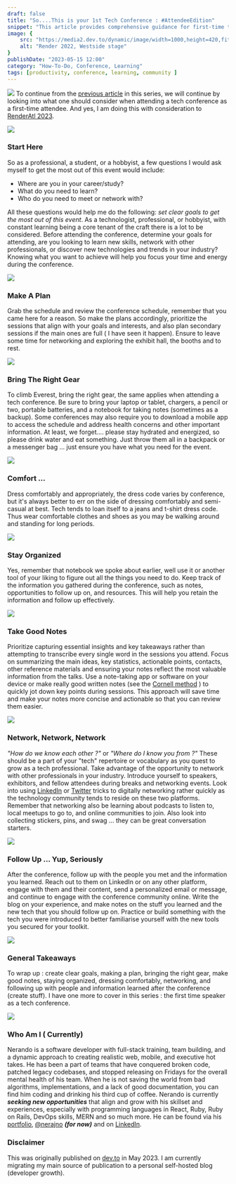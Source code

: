 ```yaml
---
draft: false
title: "So....This is your 1st Tech Conference : #AttendeeEdition"
snippet: "This article provides comprehensive guidance for first-time tech conference attendees, covering essential aspects from pre-conference preparation (setting clear goals and making plans) to during-conference activities (bringing appropriate gear, taking good notes, and networking) and post-conference follow-up. It emphasizes practical tips like dressing comfortably, staying organized, and using digital networking tools like LinkedIn and Twitter to make meaningful connections."
image: {
    src: "https://media2.dev.to/dynamic/image/width=1000,height=420,fit=cover,gravity=auto,format=auto/https%3A%2F%2Fdev-to-uploads.s3.amazonaws.com%2Fuploads%2Farticles%2Fd44dv9k3wfh9ev58nz97.jpeg",
    alt: "Render 2022, Westside stage"
}
publishDate: "2023-05-15 12:00"
category: "How-To-Do, Conference, Learning"
tags: [productivity, conference, learning, community ]
---
```


![](https://media.giphy.com/media/1iIjlrM9rXeiQ/giphy.gif)
To continue from the [previous article](https://dev.to/nerajno/so-this-is-your-1st-tech-conference-volunteeredition-450c) in this series, we will continue by looking into what one should consider when attending a tech conference as a first-time attendee. And yes, I am doing this with consideration to [RenderAtl 2023](https://www.renderatl.com/).


![](https://media.giphy.com/media/lNpod5iLnGA4Fy1sjz/giphy.gif)
### Start Here
So as a professional, a student, or a hobbyist, a few questions I would ask myself to get the most out of this event would include:
- Where are you in your career/study?
- What do you need to learn?
- Who do you need to meet or network with?

All these questions would help me do the following: _set clear goals to get the most out of this event_. As a technologist, professional, or hobbyist, with constant learning being a core tenant of the craft there is a lot to be considered. Before attending the conference, determine your goals for attending,  are you looking to learn new skills, network with other professionals, or discover new technologies and trends in your industry? Knowing what you want to achieve will help you focus your time and energy during the conference.


![](https://media.giphy.com/media/lPY5d1vUYBreWtF1I0/giphy.gif)
### Make A Plan
Grab the schedule and review the conference schedule, remember that you came here for a reason. So make the plans accordingly, prioritize the sessions that align with your goals and interests, and also plan secondary sessions if the main ones are full ( I have seen it happen). Ensure to leave some time for networking and exploring the exhibit hall, the booths and to rest.


![](https://media.giphy.com/media/kPfcuL4G0Q8xYKpOox/giphy.gif)
### Bring The Right Gear
To climb Everest, bring the right gear, the same applies when attending a tech conference.  Be sure to bring your laptop or tablet, chargers, a pencil or two, portable batteries, and a notebook for taking notes (sometimes as a backup). Some conferences may also require you to download a mobile app to access the schedule and address health concerns and other important information. At least, we forget.... please stay hydrated and energized, so please drink water and eat something. Just throw them all in a backpack or a messenger bag ... just ensure you have what you need for the event.


![](https://media.giphy.com/media/fPeqMskwclbZj2TWg6/giphy.gif)
### Comfort ...
Dress comfortably and appropriately, the dress code varies by conference, but it's always better to err on the side of dressing comfortably and semi-casual at best. Tech tends to loan itself to a jeans and t-shirt dress code. Thus wear comfortable clothes and shoes as you may be walking around and standing for long periods.


![](https://media.giphy.com/media/kTFZXvrHsRbR6/giphy.gif)
### Stay Organized
Yes, remember that notebook we spoke about earlier, well use it or another tool of your liking to figure out all the things you need to do. Keep track of the information you gathered during the conference, such as notes, opportunities to follow up on, and resources. This will help you retain the information and follow up effectively.


![](https://media.giphy.com/media/Ii3Oi0h2srCD7m0iX1/giphy.gif)
### Take Good Notes
Prioritize capturing essential insights and key takeaways rather than attempting to transcribe every single word in the sessions you attend. Focus on summarizing the main ideas, key statistics, actionable points, contacts, other reference materials and  ensuring your notes reflect the most valuable information from the talks. Use a note-taking app or software on your device or make really good written notes (see the [Cornell method](https://youtu.be/ErSjc1PEGKE) ) to quickly jot down key points during sessions. This approach will save time and make your notes more concise and actionable so that you can review them easier.


![](https://media.giphy.com/media/xTiTnxpQ3ghPiB2Hp6/giphy.gif)
### Network, Network, Network
_"How do we know each other ?"_ or _"Where do I know you from ?"_ These should be a part of your "tech" repertoire or vocabulary as you quest to grow as a tech professional. Take advantage of the opportunity to network with other professionals in your industry. Introduce yourself to speakers, exhibitors, and fellow attendees during breaks and networking events. Look into using [LinkedIn](https://www.linkedin.com/help/linkedin/answer/a525286/using-a-linkedin-qr-code-to-connect-with-members?lang=en) or [Twitter](https://help.twitter.com/en/using-twitter/qr-codes#:~:text=From%20your%20profile%20page%3A%20Tap,open%20a%20website%20or%20app.) tricks to digitally networking rather quickly as the technology community tends to reside on these two platforms. Remember that networking also be learning about podcasts to listen to, local meetups to go to, and online communities to join. Also look into collecting stickers, pins, and swag ... they can be great conversation starters.


![](https://media.giphy.com/media/3o6Zt4SlNHjviHxr3O/giphy.gif)
### Follow Up ... Yup, Seriously
After the conference, follow up with the people you met and the information you learned. Reach out to them on LinkedIn or on any other platform, engage with them and their content,  send a personalized email or message, and continue to engage with the conference community online. Write the blog on your experience, and make notes on the stuff you learned and the new tech that you should follow up on. Practice or build something with the tech you were introduced to better familiarise yourself with the new tools you secured for your toolkit.


![](https://media.giphy.com/media/oOOeOODsCmAPC/giphy.gif)
### General Takeaways
To wrap up : create clear goals, making a plan, bringing the right gear, make good notes, staying organized, dressing comfortably, networking, and following up with people and information learned after the conference (create stuff). I have one more to cover in this series : the first time speaker as a tech conference.


![](https://media.giphy.com/media/lGlWve5XSS1e8/giphy.gif)
### Who Am I ( Currently)
Nerando is a software developer with full-stack training, team building, and a dynamic approach to creating realistic web, mobile, and executive hot takes. He has been a part of teams that have conquered broken code, patched legacy codebases, and stopped releasing on Fridays for the overall mental health of his team. When he is not saving the world from bad algorithms, implementations, and a lack of good documentation, you can find him coding and drinking his third cup of coffee.
     Nerando is currently **_seeking new opportunities_** that align and grow with his skillset and experiences, especially with programming languages in React, Ruby, Ruby on Rails, DevOps skills, MERN and so much more. He can be found via his [portfolio](https://developindvlpr.com/),
[@nerajno](https://twitter.com/nerajno) **_(for now)_** and on [LinkedIn](https://www.linkedin.com/in/nerando-johnson/).


### Disclaimer
This was originally published on [dev.to](https://dev.to/nerajno/sothis-is-your-1st-tech-conference-attendee-edition-3c4g) in May 2023. I am currently migrating my main source of publication to a personal self-hosted blog (developer growth).

